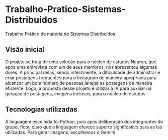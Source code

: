 # Trabalho-Pratico-Sistemas-Distribuidos
Trabalho Prático da matéria de Sistemas Distribuídos


## **Visão inicial**
O projeto se trata de uma solução para o núcleo de estudos Neuron, que após uma entrevista com um de seus membros, nos apresentou algumas dores.
A principal delas, sendo infelizmente, a dificuldade de administrar e criar postagens frequentes para o Instagram de maneira apropriada para alcançar um bom número de pessoas.lanejar as postagens de maneira eficiente.
Logo, a proposta desse projeto é utilizar a IA para auxiliar na geração de postagens, imagens inclusas, para o núcleo de estudos.


## **Tecnologias utilizadas**
A linguagem escolhida foi Python, pois após deliberação dos integrantes do grupo, ficou claro que a linguagem oferece suporte significativo para as Ias utilizadas.
Para gerar imagens, escolhemos o Gemini
